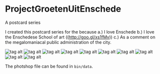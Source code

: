ProjectGroetenUitEnschede
=========================

A postcard series

I created this postcard series for the because a.) I love Enschede b.) I love the Enschedese School of art ((http://goo.gl/xs1fMv)) c.) As a comment on the megalomaniacal public administration of the city.

![tag alt]()
![tag alt]()
![tag alt]()
![tag alt]()
![tag alt]()
![tag alt]()
![tag alt]()
![tag alt]()
![tag alt]()
![tag alt]()

The photshop file can be found in ```bin/data```.
